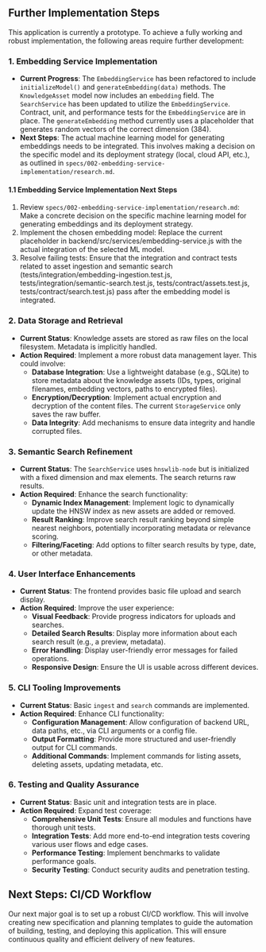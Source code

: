 ## Further Implementation Steps

This application is currently a prototype. To achieve a fully working and robust implementation, the following areas require further development:

### 1. Embedding Service Implementation

-   **Current Progress**: The `EmbeddingService` has been refactored to include `initializeModel()` and `generateEmbedding(data)` methods. The `KnowledgeAsset` model now includes an `embedding` field. The `SearchService` has been updated to utilize the `EmbeddingService`. Contract, unit, and performance tests for the `EmbeddingService` are in place. The `generateEmbedding` method currently uses a placeholder that generates random vectors of the correct dimension (384).
-   **Next Steps**: The actual machine learning model for generating embeddings needs to be integrated. This involves making a decision on the specific model and its deployment strategy (local, cloud API, etc.), as outlined in `specs/002-embedding-service-implementation/research.md`.

#### 1.1 Embedding Service Implementation Next Steps  

   1. Review `specs/002-embedding-service-implementation/research.md`: Make a concrete decision on the specific 
      machine learning model for generating embeddings and its deployment strategy.
   2. Implement the chosen embedding model: Replace the current placeholder in 
      backend/src/services/embedding-service.js with the actual integration of the selected ML model.
   3. Resolve failing tests: Ensure that the integration and contract tests related to asset ingestion and 
      semantic search (tests/integration/embedding-ingestion.test.js, tests/integration/semantic-search.test.js, 
      tests/contract/assets.test.js, tests/contract/search.test.js) pass after the embedding model is integrated.

### 2. Data Storage and Retrieval

-   **Current Status**: Knowledge assets are stored as raw files on the local filesystem. Metadata is implicitly handled.
-   **Action Required**: Implement a more robust data management layer. This could involve:
    *   **Database Integration**: Use a lightweight database (e.g., SQLite) to store metadata about the knowledge assets (IDs, types, original filenames, embedding vectors, paths to encrypted files).
    *   **Encryption/Decryption**: Implement actual encryption and decryption of the content files. The current `StorageService` only saves the raw buffer.
    *   **Data Integrity**: Add mechanisms to ensure data integrity and handle corrupted files.

### 3. Semantic Search Refinement

-   **Current Status**: The `SearchService` uses `hnswlib-node` but is initialized with a fixed dimension and max elements. The search returns raw results.
-   **Action Required**: Enhance the search functionality:
    *   **Dynamic Index Management**: Implement logic to dynamically update the HNSW index as new assets are added or removed.
    *   **Result Ranking**: Improve search result ranking beyond simple nearest neighbors, potentially incorporating metadata or relevance scoring.
    *   **Filtering/Faceting**: Add options to filter search results by type, date, or other metadata.

### 4. User Interface Enhancements

-   **Current Status**: The frontend provides basic file upload and search display.
-   **Action Required**: Improve the user experience:
    *   **Visual Feedback**: Provide progress indicators for uploads and searches.
    *   **Detailed Search Results**: Display more information about each search result (e.g., a preview, metadata).
    *   **Error Handling**: Display user-friendly error messages for failed operations.
    *   **Responsive Design**: Ensure the UI is usable across different devices.

### 5. CLI Tooling Improvements

-   **Current Status**: Basic `ingest` and `search` commands are implemented.
-   **Action Required**: Enhance CLI functionality:
    *   **Configuration Management**: Allow configuration of backend URL, data paths, etc., via CLI arguments or a config file.
    *   **Output Formatting**: Provide more structured and user-friendly output for CLI commands.
    *   **Additional Commands**: Implement commands for listing assets, deleting assets, updating metadata, etc.

### 6. Testing and Quality Assurance

-   **Current Status**: Basic unit and integration tests are in place.
-   **Action Required**: Expand test coverage:
    *   **Comprehensive Unit Tests**: Ensure all modules and functions have thorough unit tests.
    *   **Integration Tests**: Add more end-to-end integration tests covering various user flows and edge cases.
    *   **Performance Testing**: Implement benchmarks to validate performance goals.
    *   **Security Testing**: Conduct security audits and penetration testing.

## Next Steps: CI/CD Workflow

Our next major goal is to set up a robust CI/CD workflow. This will involve creating new specification and planning templates to guide the automation of building, testing, and deploying this application. This will ensure continuous quality and efficient delivery of new features.